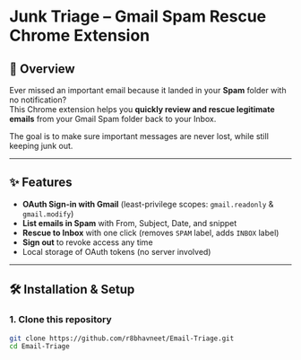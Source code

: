 # Junk Triage – Gmail Spam Rescue Chrome Extension

## 📌 Overview
Ever missed an important email because it landed in your **Spam** folder with no notification?  
This Chrome extension helps you **quickly review and rescue legitimate emails** from your Gmail Spam folder back to your Inbox.

The goal is to make sure important messages are never lost, while still keeping junk out.

---

## ✨ Features
- **OAuth Sign-in with Gmail** (least-privilege scopes: `gmail.readonly` & `gmail.modify`)
- **List emails in Spam** with From, Subject, Date, and snippet
- **Rescue to Inbox** with one click (removes `SPAM` label, adds `INBOX` label)
- **Sign out** to revoke access any time
- Local storage of OAuth tokens (no server involved)

---

## 🛠️ Installation & Setup

### 1. Clone this repository
```bash
git clone https://github.com/r8bhavneet/Email-Triage.git
cd Email-Triage
